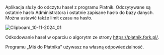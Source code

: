 Aplikacja służy do odczytu haseł z programu Płatnik.
Odczytywane są ostatnie hasło Administratora i ostatnie zapisane hasło do bazy danych.
Można ustawić  także limit czasu na hasło.

![Clipboard_10-11-2024_01](https://github.com/user-attachments/assets/edd8cb68-70f0-42f1-8027-0f2e4f220e2b)

Odkodowanie haseł w oparciu o algorytm ze strony https://platnik.fork.pl/.

Programu „Miś do Płatnika” używasz na własną odpowiedzialność.

